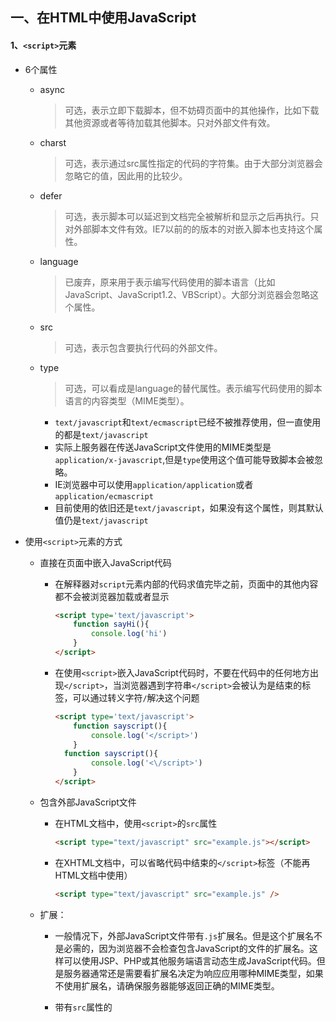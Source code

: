 ## 一、在HTML中使用JavaScript



#### 1、`<script>`元素

- 6个属性

  - async

    > 可选，表示立即下载脚本，但不妨碍页面中的其他操作，比如下载其他资源或者等待加载其他脚本。只对外部文件有效。

  - charst

    > 可选，表示通过src属性指定的代码的字符集。由于大部分浏览器会忽略它的值，因此用的比较少。

  - defer

    > 可选，表示脚本可以延迟到文档完全被解析和显示之后再执行。只对外部脚本文件有效。IE7以前的的版本的对嵌入脚本也支持这个属性。

  - language

    > 已废弃，原来用于表示编写代码使用的脚本语言（比如JavaScript、JavaScript1.2、VBScript）。大部分浏览器会忽略这个属性。

  - src

    > 可选，表示包含要执行代码的外部文件。

  - type

    > 可选，可以看成是language的替代属性。表示编写代码使用的脚本语言的内容类型（MIME类型）。

    - `text/javascript`和`text/ecmascript`已经不被推荐使用，但一直使用的都是`text/javascript`
    - 实际上服务器在传送JavaScript文件使用的MIME类型是`application/x-javascript`,但是`type`使用这个值可能导致脚本会被忽略。
    - IE浏览器中可以使用`application/application`或者`application/ecmascript`
    - 目前使用的依旧还是`text/javascript`，如果没有这个属性，则其默认值仍是`text/javascript`

- 使用`<script>`元素的方式

  - 直接在页面中嵌入JavaScript代码

    - 在解释器对`script`元素内部的代码求值完毕之前，页面中的其他内容都不会被浏览器加载或者显示

      ```html
      <script type='text/javascript'>
          function sayHi(){
              console.log('hi')
          }
      </script>
      ```

    - 在使用`<script>`嵌入JavaScript代码时，不要在代码中的任何地方出现`</script>`，当浏览器遇到字符串`</script>`会被认为是结束的标签，可以通过转义字符`/`解决这个问题

      ```html
      <script type='text/javascript'>
          function sayscript(){
              console.log('</script>')
          }
      	function sayscript(){
              console.log('<\/script>')
          }
      </script>
      ```

  - 包含外部JavaScript文件

    - 在HTML文档中，使用`<script>`的`src`属性

      ```html
      <script type="text/javascript" src="example.js"></script>
      ```

    - 在XHTML文档中，可以省略代码中结束的`</script>`标签（不能再HTML文档中使用）

      ```html
      <script type="text/javascript" src="example.js" />
      ```

  - 扩展：

    - 一般情况下，外部JavaScript文件带有`.js`扩展名。但是这个扩展名不是必需的，因为浏览器不会检查包含JavaScript的文件的扩展名。这样可以使用JSP、PHP或其他服务端语言动态生成JavaScript代码。但是服务器通常还是需要看扩展名决定为响应应用哪种MIME类型，如果不使用扩展名，请确保服务器能够返回正确的MIME类型。

    - 带有`src`属性的<script>元素不应该再开始标签和结束标签之间包含额外的JavaScript代码。如果包含了嵌入的的代码，只会下载并执行外部脚本文件，嵌入的代码会被忽略。

      ```html
      <script type="text/javascript" src="example.js">alert('some js')</script>
      ```

    - 带有`src`属性的<script>元素还可以包含来自外部域的JavaScript文件（可以指向当前HTML页面所在域之外的某个域中的完整URL），这一点与<img>元素非常相似

      ```html
      <script type="text/javascript" src="http://www.swhere.com/a.js"></script>
      ```

    - 在不存在`defer`和`async`属性的<script>元素中，通过src引入的外部脚本文件，浏览器都会按照<script>出现的先后顺序对它们依次解析。

      ```html
      <script type="text/javascript" src="first.js"></script>
      <script type="text/javascript" src="then.js"></script>
      <script type="text/javascript" src="end.js"></script>
      ```

#### 2、外部脚本的位置

- 正常模式

  - 放在页面的<head>元素中，页面会在等到所有的JavaScript文件被下载、解析和执行完成以后，才会开始呈现页面的内容。如果JavaScript文件过大或过多，就会导致浏览器在呈现页面时出现明显的延迟，而延迟期间，浏览器窗口会一片空白。

    ```html
    <!DOCTYPE html>
    <html lang="en">
    <head>
        <meta charset="UTF-8">
        <title>Example HTML Page</title>
        <script type="text/javascript" src="example1.js"></script>
        <script type="text/javascript" src="example2.js"></script>
        <script type="text/javascript" src="example3.js"></script>
    </head>
    <body>
        <!-- 内容 -->
    </body>
    </html>
    ```

  - 放在<body>元素后面，再解析包含的JavaScript代码之前，页面的内容将会完全呈现在浏览器窗口中，就可以避免出现这样的问题

    ```html
    <!DOCTYPE html>
    <html lang="en">
    <head>
        <meta charset="UTF-8">
        <title>Example HTML Page</title>
    </head>
    <body>
        <!-- 内容 -->
        <script type="text/javascript" src="example1.js"></script>
        <script type="text/javascript" src="example2.js"></script>
        <script type="text/javascript" src="example3.js"></script>
    </body>
    </html>
    ```

- 延迟脚本：HTML4.01定义了为<script>标签定义了`defer`属性。这个属性的使用后，脚本会被延迟到整个页面都被解析完毕后再运行，即告诉浏览器立即下载，但延迟执行

  - 延迟脚本并不一定会按照顺序执行，也不一定会在`DOMContentLoaded`事件触发前执行，但是HTML5规范要求是脚本要按照它们出现的先后顺序执行，并且先于`DOMContentLoaded`事件执行，因此，最好只包含一个延迟脚本
  - HTML5明确规定`defer`属性只适用于外部脚本文件，如果支持HTML5实现会忽略给嵌入脚本设置的`defer`属性。IE4—IE7还支持对嵌入脚本的`defer`属性，IE8以后完全支持HTML5规定的行为
  - 在XMHTML中，要把`defer`属性设置为`defer="defer"`，而不能省略

  ```html
  <!DOCTYPE html>
  <html lang="en">
  <head>
      <meta charset="UTF-8">
      <title>Example HTML Page</title>
      <script type="text/javascript" src="example1.js" defer='defer'></script>
      <script type="text/javascript" src="example2.js" defer='defer'></script>
      <script type="text/javascript" src="example3.js" defer='defer'></script>
  </head>
  <body>
      <!-- 内容 -->
  </body>
  </html>
  ```

- 异步脚本：HTML5为<script>标签定义了`async`属性。

  - 同样与defer类似，async只适用于外部脚本文件，并告诉浏览器立即下载文件。但与defer不同的是，标记为async的脚本并不保证按照指定它们的先后顺序执行。指定async属性的目的是不让页面等待两个脚本下载和执行，从而异步加载页面其他内容，为此，建议异步脚本不要在加载期间修改 DOM。
  - 异步脚本一定会在页面的load事件前执行，但可能会在DOMContentLoaded事件触发之前或之后执行。支持异步脚本的浏览器有 Firefox 3.6、Safari 5 和 Chrome
  - 在 XHTML 文档中，要把async属性设置为async="async"，不可以省略。

  ```html
  <!DOCTYPE html>
  <html lang="en">
  <head>
      <meta charset="UTF-8">
      <title>Example HTML Page</title>
      <script type="text/javascript" src="example1.js" defer='async'></script>
      <script type="text/javascript" src="example2.js" defer='defer'></script>
      <script type="text/javascript" src="example3.js" defer='defer'></script>
  </head>
  <body>
      <!-- 内容 -->
  </body>
  </html>
  ```

#### 3、在XHTML中的用法

> 可扩展超文本标记语言，即 XHTML（Extensible HyperText Markup Language），是将 HTML 作为XML 的应用而重新定义的一个标准。编写 XHTML 代码的规则要比编写 HTML 严格得多，而且直接影响能否在嵌入 JavaScript 代码时使用<script/>标签。

- 以下面的代码块为例，虽然它们在 HTML 中是有效的，但在 XHTML 中则是无效的。 在 HTML 中，有特殊的规则用以确定<script>元素中的哪些内容可以被解析，但这些特殊的规则在 XHTML 中不适用。这里比较语句a < b中的小于号（<）在 XHTML 中将被当作开始一个新标签来解析。但是作为标签来讲，小于号后面不能跟空格，因此就会导致语法错误。

  ```html
  <script type="text/javascript">
      function compare (a,b) {
          if (a < b) {
              alert('A is less than B')
          } else if (a > b) { 
              alert('A is greater than B')
          } else { 
              alert('A is equal to B')
          }
      }
  </script>
  ```

- 避免在 XHTML 中出现类似语法错误的方法有两个。

  - 一是用相应的 HTML 实体（&lt;）替换代码中所有的小于号（<），替换后的代码类似如下所示： 

    ```html
    <script type="text/javascript">
        function compare (a,b) {
            if (a &lt; b) {
                alert('A is less than B')
            } else if (a > b) { 
                alert('A is greater than B')
            } else { 
                alert('A is equal to B')
            }
        }
    </script>
    ```

  - 二是用一个 CData 片段来包含 JavaScript 代码。在 XHTML（XML）中，CData 片段是文档中的一个特殊区域，这个区域中可以包含不需要解析的任意格式的文本内容。因此，在 CData 片段中就可以使用任意字符，而且不会导致语法错误。引入 CData 片段后的 JavaScript 代码块如下所示：

    ```html
    <script type="text/javascript"><![CDATA[
            function compare (a,b) {
            if (a < b) {
                alert('A is less than B')
            } else if (a > b) { 
                alert('A is greater than B')
            } else { 
                alert('A is equal to B')
            }
        }
    ]]></script>
    ```

  - 在兼容 XHTML 的浏览器中，这个方法可以解决问题。但实际上，还有不少浏览器不兼容 XHTML，因而不支持 CData 片段。再使用 JavaScript 注释将 CData 标记注释掉就可以了。这种格式在所有现代浏览器中都可以正常使用。虽然有几分 hack 的味道，但它能通过 XHTML 验证，而且对 XHTML 之前的浏览器也会平稳退化。

    ```html
    <script type="text/javascript">
    //<![CDATA[
        function compare (a,b) {
        if (a < b) {
            alert('A is less than B')
        } else if (a > b) { 
            alert('A is greater than B')
        } else { 
            alert('A is equal to B')
        }
      }
    //]]>
    </script>
    ```

#### 4、嵌入代码与外部文件（使用外部文件的优点）

- 可维护性：遍及不同 HTML 页面的 JavaScript 会造成维护问题。但把所有 JavaScript 文件都放在一个文件夹中，维护起来就轻松多了。而且开发人员因此也能够在不触及 HTML 标记的情况下，集中精力编辑 JavaScript 代码
- 可缓存：浏览器能够根据具体的设置缓存链接的所有外部 JavaScript 文件。也就是说，如果有两个页面都使用同一个文件，那么这个文件只需下载一次。因此，最终结果就是能够加快页面加载的速度。
- 适应未来：通过外部文件来包含 JavaScript 无须使用前面提到 XHTML 或注释 hack。HTML 和XHTML 包含外部文件的语法是相同的。

#### 5、文档模式

- 文档类型通过`doctype`来切换。一般分为：混杂模式（quirks mode）和标准模式（standards mode）。如果在文档开始处没有发现文档类型声明，则所有浏览器都会默认开启混杂模式。但采用混杂模式不是什么值得推荐的做法，需要使用某些 hack 技术，使跨浏览器的行为一致。

- 对于标准模式，可以通过使用下面任何一种文档类型来开启：

  ```html
  <!-- HTML 4.01 严格型 --> 
  <!DOCTYPE HTML PUBLIC "-//W3C//DTD HTML 4.01//EN" 
  "http://www.w3.org/TR/html4/strict.dtd"> 
   
  <!-- XHTML 1.0 严格型 --> 
  <!DOCTYPE html PUBLIC 
  "-//W3C//DTD XHTML 1.0 Strict//EN" 
  "http://www.w3.org/TR/xhtml1/DTD/xhtml1-strict.dtd"> 
   
  <!-- HTML 5 --> 
  <!DOCTYPE html> 
  ```

- 对于准标准模式，则可以通过使用过渡型（transitional）或框架集型（frameset）文档类型来触发，如下所示：

  ```html
  <!-- HTML 4.01 过渡型 --> 
  <!DOCTYPE HTML PUBLIC 
  "-//W3C//DTD HTML 4.01 Transitional//EN" 
  "http://www.w3.org/TR/html4/loose.dtd"> 
   
  <!-- HTML 4.01 框架集型 --> 
  <!DOCTYPE HTML PUBLIC 
  "-//W3C//DTD HTML 4.01 Frameset//EN" 
  "http://www.w3.org/TR/html4/frameset.dtd"> 
   
  <!-- XHTML 1.0 过渡型 --> 
  <!DOCTYPE html PUBLIC 
  "-//W3C//DTD XHTML 1.0 Transitional//EN" 
  "http://www.w3.org/TR/xhtml1/DTD/xhtml1-transitional.dtd"> 
   
  <!-- XHTML 1.0 框架集型 --> 
  <!DOCTYPE html PUBLIC 
  "-//W3C//DTD XHTML 1.0 Frameset//EN" 
  "http://www.w3.org/TR/xhtml1/DTD/xhtml1-frameset.dtd"> 
  ```

#### 6、`<noscript>`元素

> 早期浏览器都面临一个特殊的问题，即当浏览器不支持 JavaScript 时如何让页面平稳地退化。对这个问题的最终解决方案就是创造一个<noscript>元素，用以在不支持 JavaScript 的浏览器中显示替代的内容

- 这个元素可以包含能够出现在文档<body>中的任何 HTML 元素—<script>元素除外。包含在<noscript>元素中的内容只有在下列情况下（符合上述任何一个条件，浏览器都会显示<noscript>中的内容。而在除此之外的其他情况下，浏览器不会呈现<noscript>中的内容）才会显示出来：
  - 浏览器不支持脚本； 
  - 浏览器支持脚本，但脚本被禁用。

- 比如下面这个页面会在脚本无效的情况下向用户显示一条消息。而在启用了脚本的浏览器中，用户永远也不
  会看到它—尽管它是页面的一部分

  ```html
  <html>  
    <head> 
      <title>Example HTML Page</title> 
      <script type="text/javascript" defer="defer" src="example1.js"></script> 
      <script type="text/javascript" defer="defer" src="example2.js"></script> 
    </head> 
    <body> 
      <noscript> 
        <p>本页面需要浏览器支持（启用）JavaScript。 
      </noscript> 
    </body> 
  </html>
  ```

#### 7、总结

- 把 JavaScript 插入到 HTML 页面中要使用<script>元素。使用这个元素可以把 JavaScript 嵌入到HTML 页面中，让脚本与标记混合在一起；也可以包含外部的 JavaScript 文件。而我们需要注意的地方有： 
  - 在包含外部 JavaScript 文件时，必须将src属性设置为指向相应文件的 URL。而这个文件既可以是与包含它的页面位于同一个服务器上的文件，也可以是其他任何域中的文件。
  - 所有<script>元素都会按照它们在页面中出现的先后顺序依次被解析。在不使用defer和async属性的情况下，只有在解析完前面<script>元素中的代码之后，才会开始解析后面<script>元素中的代码。
  - 由于浏览器会先解析完不使用defer属性的<script>元素中的代码，然后再解析后面的内容，所以一般应该把<script>元素放在页面最后，即主要内容后面，</body>标签前面。 
  - 使用defer属性可以让脚本在文档完全呈现之后再执行。延迟脚本总是按照指定它们的顺序执行。 使用async属性可以表示当前脚本不必等待其他脚本，也不必阻塞文档呈现。不能保证异步脚本按照它们在页面中出现的顺序执行。
- 使用<noscript>元素可以指定在不支持脚本的浏览器中显示的替代内容。但在启用了脚本
  的情况下，浏览器不会显示<noscript>元素中的任何内容。



## JavaScript基本概念

